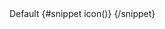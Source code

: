 <Badge dismissable>
  Default
  {#snippet icon()}
    <CheckCircleOutline class="h-4 w-4" />
  {/snippet}
</Badge>